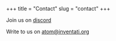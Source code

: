 +++
title = "Contact"
slug = "contact"
+++

Join us on [discord](https://discord.gg/XGwkkkzs)

Write to us on atom@inventati.org
